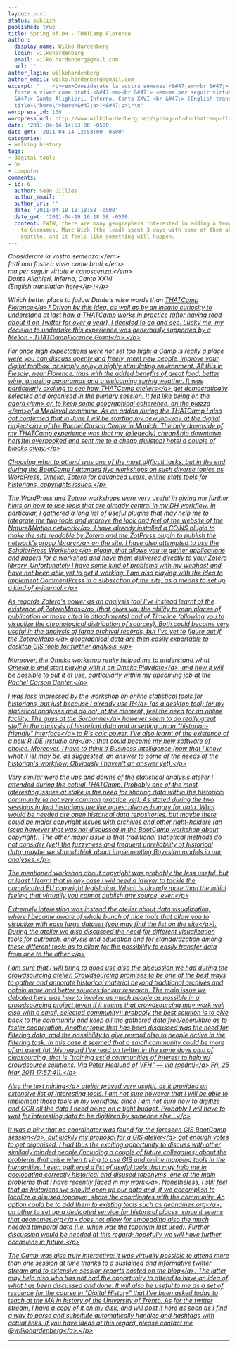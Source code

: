 ```yaml
---
layout: post
status: publish
published: true
title: Spring of DH - THATCamp Florence
author:
  display_name: Wilko Hardenberg
  login: wilkohardenberg
  email: wilko.hardenberg@gmail.com
  url: ''
author_login: wilkohardenberg
author_email: wilko.hardenberg@gmail.com
excerpt: "    <p><em>Considerate la vostra semenza:<&#47;em><br &#47;> <em>fatti non
  foste a viver come bruti,<&#47;em><br &#47;> <em>ma per seguir virtute e canoscenza.<&#47;em><br
  &#47;> Dante Alighieri, Inferno, Canto XXVI <br &#47;> (English translation <a href=\"http:&#47;&#47;ow.ly&#47;4yFIo\"
  title=\"here\">here<&#47;a>)<&#47;p>\r\n"
wordpress_id: 130
wordpress_url: http://www.wilkohardenberg.net/spring-of-dh-thatcamp-florence/
date: '2011-04-14 14:53:00 -0500'
date_gmt: '2011-04-14 12:53:00 -0500'
categories:
- walking history
tags:
- digital tools
- DH
- computer
comments:
- id: 6
  author: Sean Gillies
  author_email: ''
  author_url: ''
  date: '2011-04-19 18:18:58 -0500'
  date_gmt: '2011-04-19 16:18:58 -0500'
  content: FWIW, there are many geographers interested in adding a temporal dimension
    to Geonames. Marc Wick (the lead) spent 3 days with some of them at AAG 2011 in
    Seattle, and it feels like something will happen.
---
```

<p><em>Considerate la vostra semenza:<&#47;em><br &#47;> <em>fatti non foste a viver come bruti,<&#47;em><br &#47;> <em>ma per seguir virtute e canoscenza.<&#47;em><br &#47;> Dante Alighieri, Inferno, Canto XXVI <br &#47;> (English translation <a href="http:&#47;&#47;ow.ly&#47;4yFIo" title="here">here<&#47;a>)<&#47;p><br />
<a id="more"></a><a id="more-130"></a>
<p>Which better place to follow Dante's wise words than <a href="http:&#47;&#47;www.thatcampflorence.org&#47;" title="THATCamp Florence">THATCamp Florence<&#47;a>? Driven by this idea, as well as by an insane curiosity to understand at last how a THATCamp works in practice (after having read about it on Twitter for over a year), I decided to go and see. Lucky me, my decision to undertake this experience was generously supported by a <a href="http:&#47;&#47;www.thatcampflorence.org&#47;2011&#47;03&#47;09&#47;closed-applications-for-thatcamp-florence-support-grants&#47;" title="Mellon - THATCampFlorence Grant">Mellon - THATCampFlorence Grant<&#47;a>.<&#47;p></p>
<p>For once high expectations were not set too high: a Camp is really a place were you can discuss openly and freely, meet new people, improve your digital toolbox, or simply enjoy a highly stimulating environment. All this in Fiesole, near Florence, thus with the added benefits of great food, better wine, amazing panoramas and a welcoming spring weather. It was particularly exciting to see how <a href="http:&#47;&#47;www.thatcampflorence.org&#47;programme&#47;" title="THATCamp ateliers">THATCamp ateliers<&#47;a> get democratically selected and organised in the plenary session. It felt like being on the <em>agora<&#47;em> or, to keep some geographical coherence, on the <em>piazza <&#47;em>of a Medieval commune.  As an addon during the THATCamp I also got confirmed that in June I will be starting my new <a href="http:&#47;&#47;www.carsoncenter.uni-muenchen.de&#47;staff_fellows&#47;administrators&#47;wilko_von_hardenberg&#47;index.html" title="job">job<&#47;a> at the <a href="http:&#47;&#47;www.carsoncenter.uni-muenchen.de&#47;research&#47;digital_project&#47;index.html" title="digital project">digital project<&#47;a> of the Rachel Carson Center in Munich. The only downside of my THATCamp experience was that my (allegedly) cheap&amp;hip downtown ho(s)tel overbooked and sent me to a cheap (fullstop) hotel a couple of blocks away.<&#47;p></p>
<p>Choosing what to attend was one of the most difficult tasks, but in the end during the BootCamp I attended five workshops on such diverse topics as WordPress, Omeka, Zotero for advanced users, online stats tools for historians, copyrights issues.<&#47;p></p>
<p>The WordPress and Zotero workshops were very useful in giving me further hints on how to use tools that are already central in my DH workflow. In particular, I gathered a long list of useful plugins that may help me to integrate the two tools and improve the look and feel of the website of the <a href="http:&#47;&#47;www.natureandnation.eu" title="Nature&amp;Nation network">Nature&amp;Nation network<&#47;a>. I have already installed a COiNS plugin to make the site readable by Zotero and the ZotPress plugin to publish the <a href="http:&#47;&#47;www.natureandnation.eu&#47;bibliography&#47;" title="network&#039;s group library">network's group library<&#47;a> on the site. I have also attempted to use the <a href="https:&#47;&#47;github.com&#47;scholarpress&#47;scholarpress-workshop" title="ScholarPress Workshop">ScholarPress Workshop<&#47;a> plugin, that allows you to gather applications and papers for a workshop and have them delivered directly to your Zotero library. Unfortunately I have some kind of problems with my webhost and have not been able yet to get it working. I am also playing with the idea to implement CommentPress in a subsection of the site, as a means to set up a kind of e-journal.<&#47;p></p>
<p>As regards Zotero's power as an analysis tool I've instead learnt of the existence of <a href="http:&#47;&#47;zotero.org&#47;download&#47;plugins&#47;zoteromaps-1.0.10.xpi" title="ZoteroMaps">ZoteroMaps<&#47;a> (that gives you the ability to map places of publication or those cited in attachments) and of Timeline (allowing you to visualize the chronological distribution of sources). Both could become very useful in the analysis of large archival records, but I've yet to figure out if the <a href="http:&#47;&#47;zotero.org&#47;download&#47;plugins&#47;zoteromaps-1.0.10.xpi" title="ZoteroMaps">ZoteroMaps<&#47;a> geographical data are then easily exportable to desktop GIS tools for further analysis.<&#47;p></p>
<p>Moreover, the Omeka workshop really helped me to understand what Omeka is and start playing with it on <a href="http:&#47;&#47;chnm.gmu.edu&#47;workspace&#47;playdate&#47;admin" title="Omeka Playdate">Omeka Playdate<&#47;a>, and how it will be possible to put it at use, particularly within my upcoming job at the Rachel Carson Center.<&#47;p></p>
<p>I was less impressed by the workshop on online statistical tools for historians, but just because I already use <a href="http:&#47;&#47;www.r-project.org&#47;" title="R">R<&#47;a> (as a desktop tool) for my statistical analyses and do not, at the moment, feel the need for an online facility. The guys at the <a href="http:&#47;&#47;pireh.univ-paris1.fr&#47;pirh&#47;" title="Sorbonne">Sorbonne<&#47;a> however seem to do really great stuff in the analysis of historical data and in setting up an "historian-friendly" <a href="http:&#47;&#47;analyse.univ-paris1.fr" title="interface">interface<&#47;a> to R's calc power. I've also learnt of the existence of a new R IDE (<a href="http:&#47;&#47;rstudio.org" title="rstudio.org">rstudio.org<&#47;a>) that could become my new software of choice. Moreover, I have to think if Business Intelligence (now that I know what it is) may be, as suggested, an answer to some of the needs of the historian's workflow. Obviously i haven't an answer yet).<&#47;p></p>
<p>Very similar were the ups and downs of the statistical analysis atelier I attended during the actual THATCamp. Probably one of the most interesting issues at stake is the need for sharing data within the historical community (a not very common practice yet). As stated during the two sessions in fact historians are like ogres: always hungry for data. What would be needed are open historical data repositories, but maybe there could be major copyright issues with archives and other right-holders (an issue however that was not discussed in the BootCamp workshop about copyright). The other major issue is that traditional statistical methods do not consider (yet) the fuzzyness and frequent unreliability of historical data; maybe we should think about implementing Bayesian models in our analyses.<&#47;p></p>
<p>The mentioned workshop about copyright was probably the less useful, but at least I learnt that in any case I will need a lawyer to tackle the complicated EU copyright legislation. Which is already more than the initial feeling that virtually you cannot publish any source, ever.<&#47;p></p>
<p>Extremely interesting was instead the atelier about data visualization, where I became aware of whole bunch of nice tools that allow you to visualize with ease large dataset (you may find the list on the <a href="http:&#47;&#47;www.thatcampflorence.org&#47;2011&#47;03&#47;25&#47;visualising-large-data-sets&#47;" title="site">site<&#47;a>). During the atelier we also discussed the need for different visualization tools for outreach, analysis and education and for standardzation among these different tools as to allow for the possibility to easily transfer data from one to the other.<&#47;p></p>
<p>I am sure that I will bring to good use also the discussion we had during the crowdsourcing atelier. Crowdsourcing promises to be one of the best ways to gather and annotate historical material beyond traditional archives and obtain more and better sources for our research. The main issue we debated here was how to involve as much people as possible in a crowdsourcing project (even if it seems that crowdsourcing may work well also with a small, selected community): probably the best solution is to give back to the community and keep all the gathered data free&#47;open&#47;libre as to foster cooperation. Another topic that has been discussed was the need for filtering data, and the possibility to give reward also to people active in the filtering task. In this case it seemed that a small community could be more of an asset (at this regard I've read on twitter in the same days also of clubsourcing, that is "training est'd communities of interest to help w&#47; crowdsource solutions. Via Peter Hedlund of VFH" &mdash; via <a href="http:&#47;&#47;twitter.com&#47;edmj" title="@edmj">@edmj<&#47;a> Fri, 25 Mar 2011 17:57:41).<&#47;p></p>
<p>Also the <a href="http:&#47;&#47;www.thatcampflorence.org&#47;2011&#47;03&#47;25&#47;notes-from-text-mining-session&#47;" title="text mining">text mining<&#47;a> atelier proved very useful, as it provided an extensive list of interesting tools. I am not sure however that I will be able to implement these tools in my workflow, since I am not sure how to digitize and OCR all the data I need being on a tight budget. Probably I will have to wait for interesting data to be digitized by someone else...<&#47;p></p>
<p>It was a pity that no coordinator was found for the foreseen <a href="http:&#47;&#47;wilkohardenberg.posterous.com&#47;thatcampflorence2011-an-issue-in-word-choice" title="GIS BootCamp session">GIS BootCamp session<&#47;a>, but luckily my proposal for a <a href="http:&#47;&#47;www.thatcampflorence.org&#47;2011&#47;03&#47;25&#47;mapping-what-how-where&#47;" title="GIS atelier">GIS atelier<&#47;a> got enough votes to get organised. I had thus the exciting opportunity to discuss with other similarly minded people (including a couple of future colleagues) about the problems that arise when trying to use GIS and online mapping tools in the humanities. I even gathered a list of useful tools that may help me in geolocating correctly historical and disused toponyms, one of the main problems that I have recently faced in my <a href="http:&#47;&#47;wilkohardenberg.posterous.com&#47;golden-eagles-in-the-alps" title="work">work<&#47;a>. Nonetheless, I still feel that as historians we should open up our data and, if we accomplish to localize a disused toponym, share the coordinates with the community. An option could be to add them to existing tools such as <a href="http:&#47;&#47;www.geonames.org" title="geonames.org">geonames.org<&#47;a>; an other to set up a dedicated service for historical places, since it seems that <a href="http:&#47;&#47;www.geonames.org" title="geonames.org">geonames.org<&#47;a> does not allow for embedding also the much needed temporal data (i.e. when was the toponym last used). Further discussion would be needed at this regard; hopefully we will have further occasions in future.<&#47;p></p>
<p>The Camp was also truly interactive: it was virtually possible to attend more than one session at time thanks to a sustained and informative twitter stream and to extensive session reports posted on the <a href="http:&#47;&#47;www.thatcampflorence.org" title="blog">blog<&#47;a>. The latter may help also who has not had the opportunity to attend to have an idea of what has been discussed and done. It will also be useful to me as a set of resource for the course in "Digital History" that I've been asked today to teach at the MA in history of the University of Trento. As for the twitter stream, I have a copy of it on my disk, and will post it here as soon as I find a way to parse and subsitute automatically handles and hashtags with actual links. If you have ideas at this regard, please contact me <a href="http:&#47;&#47;twitter.com&#47;wilkohardenberg" title="@wilkohardenberg">@wilkohardenberg<&#47;a>.<&#47;p></p>
<hr &#47;>
